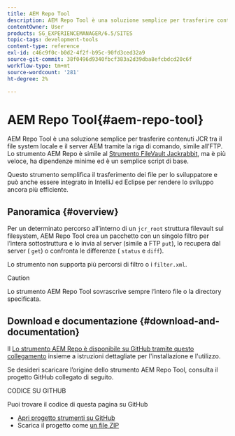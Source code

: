 ```yaml
---
title: AEM Repo Tool
description: AEM Repo Tool è una soluzione semplice per trasferire contenuti JCR tra il file system locale e il server AEM tramite una riga di comando paragonabile all’FTP. Lo strumento AEM Repo è simile allo strumento Jackrabbit FileVault, ma è più veloce, ha dipendenze minime ed è un semplice script di base.
contentOwner: User
products: SG_EXPERIENCEMANAGER/6.5/SITES
topic-tags: development-tools
content-type: reference
exl-id: c46c9f0c-b0d2-4f2f-b95c-90fd3ced32a9
source-git-commit: 38f0496d9340fbcf383a2d39dba8efcbdcd20c6f
workflow-type: tm+mt
source-wordcount: '281'
ht-degree: 2%

---
```


# AEM Repo Tool{#aem-repo-tool}

AEM Repo Tool è una soluzione semplice per trasferire contenuti JCR tra il file system locale e il server AEM tramite la riga di comando, simile all’FTP. Lo strumento AEM Repo è simile al [Strumento FileVault Jackrabbit](/help/sites-developing/ht-vlttool.md), ma è più veloce, ha dipendenze minime ed è un semplice script di base.

Questo strumento semplifica il trasferimento dei file per lo sviluppatore e può anche essere integrato in IntelliJ ed Eclipse per rendere lo sviluppo ancora più efficiente.

## Panoramica {#overview}

Per un determinato percorso all’interno di un `jcr_root` struttura filevault sul filesystem, AEM Repo Tool crea un pacchetto con un singolo filtro per l’intera sottostruttura e lo invia al server (simile a FTP `put`), lo recupera dal server ( `get`) o confronta le differenze ( `status` e `diff`).

Lo strumento non supporta più percorsi di filtro o i `filter.xml`.

>[!CAUTION]
>
>Lo strumento AEM Repo Tool sovrascrive sempre l’intero file o la directory specificata.

## Download e documentazione {#download-and-documentation}

Il [Lo strumento AEM Repo è disponibile su GitHub tramite questo collegamento](https://github.com/Adobe-Marketing-Cloud/tools/tree/master/repo) insieme a istruzioni dettagliate per l&#39;installazione e l&#39;utilizzo.

Se desideri scaricare l’origine dello strumento AEM Repo Tool, consulta il progetto GitHub collegato di seguito.

CODICE SU GITHUB

Puoi trovare il codice di questa pagina su GitHub

* [Apri progetto strumenti su GitHub](https://github.com/Adobe-Marketing-Cloud/tools)
* Scarica il progetto come [un file ZIP](https://github.com/Adobe-Marketing-Cloud/tools/archive/master.zip)
